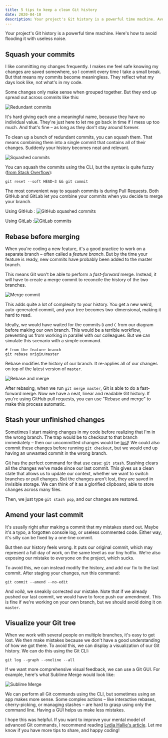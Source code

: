 ```yaml
---
title: 5 tips to keep a clean Git history
date: 2020-04-10
description: Your project's Git history is a powerful time machine. Avoid flooding it with useless noise.
---
```


Your project's Git history is a powerful time machine. Here's how to avoid flooding it with useless noise.

## Squash your commits

I like committing my changes frequently. I makes me feel safe knowing my changes are saved somewhere, so I commit every time I take a small break. But that means my commits become meaningless. They reflect what my days look like, not what's in my code.

Some changes only make sense when grouped together. But they end up spread out across commits like this:

![Redundant commits](./assets/redundant-commits.png)

It's hard giving each one a meaningful name, because they have no individual value. They're just here to let me go back in time if I mess up too much. And that's fine – as long as they don't stay around forever.

To clean up a bunch of redundant commits, you can squash them. That means combining them into a single commit that contains all of their changes. Suddenly your history becomes neat and relevant.

![Squashed commits](./assets/squashed-commits.png)

You can squash the commits using the CLI, but the syntax is quite fuzzy ([from Stack Overflow](http://stackoverflow.com/a/5201642/295797)):

```shell
git reset --soft HEAD~3 && git commit
```

The most convenient way to squash commits is during Pull Requests. Both GitHub and GitLab let you combine your commits when you decide to merge your branch.

Using GitHub : ![GitHub squashed commits](./assets/github-squash-and-merge.png)

Using GitLab :![GitLab commits](./assets/gitlab-squash-and-merge.png)

## Rebase before merging

When you're coding a new feature, it's a good practice to work on a separate branch – often called a _feature branch_. But by the time your feature is ready, new commits have probably been added to the master branch.

This means Git won't be able to perform a *fast-forward* merge. Instead, it will have to create a merge commit to reconcile the history of the two branches.

![Merge commit](./assets/merge-commit.png)

This adds quite a lot of complexity to your history. You get a new weird, auto-generated commit, and your tree becomes two-dimensional, making it hard to read.

Ideally, we would have waited for the commits `B` and `C` from our diagram before making our own branch. This would be a terrible workflow, preventing us from working in parallel with our colleagues. But we can simulate this scenario with a simple command.

```shell
# from the feature branch
git rebase origin/master
```

Rebase modifies the history of our branch. It re-applies all of our changes on top of the latest version of `master`.

![Rebase and merge](./assets/rebase-merge.png)

After rebasing, when we run `git merge master`, Git is able to do a fast-forward merge. Now we have a neat, linear and readable Git history. If you're using GitHub pull requests, you can use "Rebase and merge" to make this process automatic.

## Stash your unfinished changes

Sometimes I start making changes in my code before realizing that I'm in the wrong branch. The trap would be to checkout to that branch immediately – then our uncommitted changes would be [lost](https://stackoverflow.com/questions/2961240/get-back-the-changes-after-accidental-checkout)! We could also commit these changes before running `git checkout`, but we would end up having an unwanted commit in the wrong branch.

Git has the perfect command for that use case: `git stash`. Stashing clears all the changes we've made since our last commit. This gives us a clean state that allows us to update our context, whether we want to switch branches or pull changes. But the changes aren't lost, they are saved in invisible storage. We can think of it as a glorified clipboard, able to store changes across many files.

Then, we just type `git stash pop`, and our changes are restored.

## Amend your last commit

It's usually right after making a commit that my mistakes stand out. Maybe it's a typo, a forgotten console log, or useless commented code. Either way, it's silly can be fixed by a one-line commit.

But then our history feels wrong. It puts our original commit, which may represent a full day of work, on the same level as our tiny hotfix. We're also exposing our mistake to everyone on the project, which sucks.

To avoid this, we can instead modify the history, and add our fix to the last commit. After staging your changes, run this command:

```shell
git commit --amend --no-edit
```

And *voilà*, we sneakily corrected our mistake. Note that if we already pushed our last commit, we would have to force push our amendment. This is fine if we're working on your own branch, but we should avoid doing it on `master`.

## Visualize your Git tree

When we work with several people on multiple branches, it's easy to get lost. We then make mistakes because we don't have a good understanding of how we got there. To avoid this, we can display a visualization of our Git history. We can do this using the Git CLI:

```shell
git log --graph --oneline --all
```

If we want more comprehensive visual feedback, we can use a Git GUI. For example, here's what Sublime Merge would look like:

![Sublime Merge](./assets/sublime-merge.png)

We can perform all Git commands using the CLI, but sometimes using an app makes more sense. Some complex actions – like interactive rebases, cherry-picking, or managing stashes – are hard to grasp using only the command line. Having a GUI helps us make less mistakes.

I hope this was helpful. If you want to improve your mental model of advanced Git commands, I recommend reading [Lydia Hallie's article](https://dev.to/lydiahallie/cs-visualized-useful-git-commands-37p1). Let me know if you have more tips to share, and happy coding!
